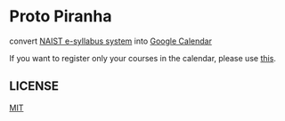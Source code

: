 # Proto Piranha

convert [NAIST e-syllabus system](https://syllabus.naist.jp/) into [Google Calendar](https://calendar.google.com/calendar/u/0?cid=MGU2Ym1vczJ2dHV1aG1hNmJvcDF2a2RwcW9AZ3JvdXAuY2FsZW5kYXIuZ29vZ2xlLmNvbQ)

If you want to register only your courses in the calendar, please use [this](https://github.com/5ebec/piranhabon).

## LICENSE

[MIT](./LICENSE)
